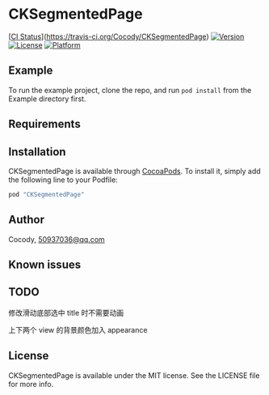 # CKSegmentedPage

[[CI Status](http://img.shields.io/travis/Cocody/CKSegmentedPage.svg?style=flat)](https://travis-ci.org/Cocody/CKSegmentedPage)
[![Version](https://img.shields.io/cocoapods/v/CKSegmentedPage.svg?style=flat)](http://cocoapods.org/pods/CKSegmentedPage)
[![License](https://img.shields.io/cocoapods/l/CKSegmentedPage.svg?style=flat)](http://cocoapods.org/pods/CKSegmentedPage)
[![Platform](https://img.shields.io/cocoapods/p/CKSegmentedPage.svg?style=flat)](http://cocoapods.org/pods/CKSegmentedPage)

## Example

To run the example project, clone the repo, and run `pod install` from the Example directory first.

## Requirements

## Installation

CKSegmentedPage is available through [CocoaPods](http://cocoapods.org). To install
it, simply add the following line to your Podfile:

```ruby
pod "CKSegmentedPage"
```

## Author

Cocody, 50937036@qq.com

## Known issues

## TODO
修改滑动底部选中 title 时不需要动画
 
上下两个 view 的背景颜色加入 appearance

## License

CKSegmentedPage is available under the MIT license. See the LICENSE file for more info.
